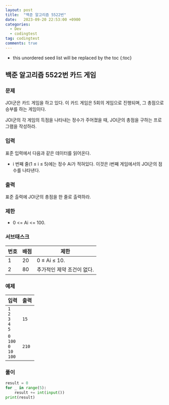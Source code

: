 ```yaml
---
layout: post
title:  "백준 알고리즘 5522번"
date:   2023-09-20 22:53:00 +0900
categories:
  - Dev
  - codingtest
tag: codingtest
comments: true
---
```


* this unordered seed list will be replaced by the toc
{:toc}

## 백준 알고리즘 5522번 카드 게임

### 문제

JOI군은 카드 게임을 하고 있다. 이 카드 게임은 5회의 게임으로 진행되며, 그 총점으로 승부를 하는 게임이다.

JOI군의 각 게임의 득점을 나타내는 정수가 주어졌을 때, JOI군의 총점을 구하는 프로그램을 작성하라.

### 입력

표준 입력에서 다음과 같은 데이터를 읽어온다.

- i 번째 줄(1 ≤ i ≤ 5)에는 정수 Ai가 적혀있다. 이것은 i번째 게임에서의 JOI군의 점수를 나타낸다.

### 출력

표준 출력에 JOI군의 총점을 한 줄로 출력하라.

### 제한

- 0 <= Ai <= 100.

### 서브태스크

| 번호 | 배점 |	제한 |
| --- | --- | --- |
| 1 |	20 | 0 ≤ Ai ≤ 10. |
| 2 |	80 | 추가적인 제약 조건이 없다. |

### 예제

| 입력 | 출력 |
| --- | --- |
| `1` <br/> `2` <br/> `3` <br/> `4` <br/> `5` | `15` |
| `0` <br/> `100` <br/> `0` <br/> `10` <br/> `100` | `210` |

### 풀이

```py
result = 0
for _ in range(5):
    result += int(input())
print(result)
```